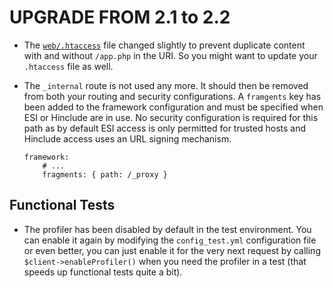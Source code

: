 UPGRADE FROM 2.1 to 2.2
=======================

 * The [`web/.htaccess`](https://github.com/symfony/symfony-standard/blob/2.2/web/.htaccess)
   file changed slightly to prevent duplicate content with and without `/app.php` in the URI.
   So you might want to update your `.htaccess` file as well.

 * The ``_internal`` route is not used any more. It should then be removed
   from both your routing and security configurations. A ``framgents`` key has
   been added to the framework configuration and must be specified when ESI or
   Hinclude are in use. No security configuration is required for this path as
   by default ESI access is only permitted for trusted hosts and Hinclude
   access uses an URL signing mechanism.

   ```
   framework:
       # ...
       fragments: { path: /_proxy }
   ```

Functional Tests
----------------

 * The profiler has been disabled by default in the test environment. You can
   enable it again by modifying the ``config_test.yml`` configuration file or
   even better, you can just enable it for the very next request by calling
   ``$client->enableProfiler()`` when you need the profiler in a test (that
   speeds up functional tests quite a bit).
